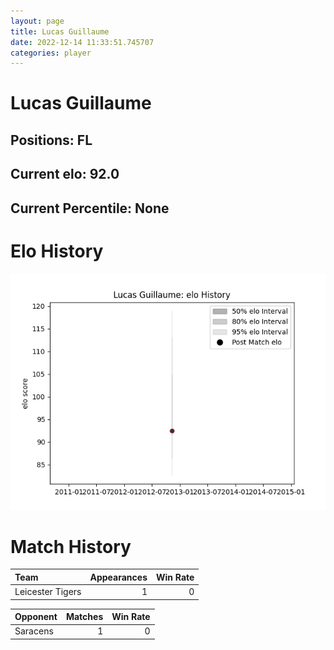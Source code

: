 ```yaml
---  
layout: page  
title: Lucas Guillaume  
date: 2022-12-14 11:33:51.745707  
categories: player  
---
```

# Lucas Guillaume

## Positions: FL

## Current elo: 92.0

## Current Percentile: None

# Elo History


![elo history](history_LucasGuillaume.png)
# Match History


| Team             |   Appearances |   Win Rate |
|:-----------------|--------------:|-----------:|
| Leicester Tigers |             1 |          0 |

| Opponent   |   Matches |   Win Rate |
|:-----------|----------:|-----------:|
| Saracens   |         1 |          0 |